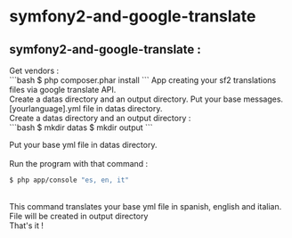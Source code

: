 symfony2-and-google-translate
=============================

<h2>symfony2-and-google-translate :</h2>
Get vendors : <br/p>
```bash
$ php composer.phar install
```
App creating your sf2 translations files via google translate API.
<br/>
Create a datas directory and an output directory.
Put your base messages.[yourlanguage].yml file in datas directory.<br/>
Create a datas directory and an output directory :</br>
```bash
$ mkdir datas
$ mkdir output
```

Put your base yml file in datas directory.<br/>
<br/>
Run the program with that command :
```bash
$ php app/console "es, en, it"
```

<br/>
This command translates your base yml file in spanish, english and italian. File will be created in output directory
<br/>
That's it !
